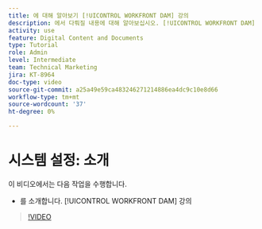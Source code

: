 ```yaml
---
title: 에 대해 알아보기 [!UICONTROL WORKFRONT DAM] 강의
description: 에서 다뤄질 내용에 대해 알아보십시오. [!UICONTROL WORKFRONT DAM] 관리자, 1부 시스템 설치 과정.
activity: use
feature: Digital Content and Documents
type: Tutorial
role: Admin
level: Intermediate
team: Technical Marketing
jira: KT-8964
doc-type: video
source-git-commit: a25a49e59ca483246271214886ea4dc9c10e8d66
workflow-type: tm+mt
source-wordcount: '37'
ht-degree: 0%

---
```


# 시스템 설정: 소개

이 비디오에서는 다음 작업을 수행합니다.

* 를 소개합니다. [!UICONTROL WORKFRONT DAM] 강의

>[!VIDEO](https://video.tv.adobe.com/v/335227/?quality=12&learn=on)

<!-- Learn more graphic & links to documentation articles
* Accessing help for Workfront DAM
* Workfront DAM within Workfront
-->
